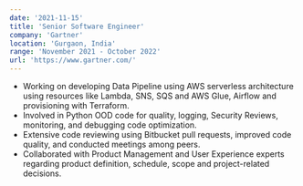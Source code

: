 ```yaml
---
date: '2021-11-15'
title: 'Senior Software Engineer'
company: 'Gartner'
location: 'Gurgaon, India'
range: 'November 2021 - October 2022'
url: 'https://www.gartner.com/'
---
```


- Working on developing Data Pipeline using AWS serverless architecture using resources like Lambda, SNS, SQS and AWS Glue, Airflow and provisioning with Terraform.
- Involved in Python OOD code for quality, logging, Security Reviews, monitoring, and debugging code optimization.
- Extensive code reviewing using Bitbucket pull requests, improved code quality, and conducted meetings among peers.
- Collaborated with Product Management and User Experience experts regarding product definition, schedule, scope and project-related decisions.
